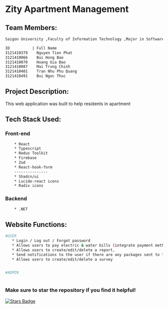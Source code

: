 # Zity Apartment Management

## Team Members:

```bash
Saigon University ,Faculty of Information Technology ,Major in Software Engineering

ID          | Full Name
3121410379    Nguyen Tien Phat
3121410066    Bui Hong Bao
3121410070    Hoang Gia Bao
3121410087    Mai Trung Chinh
3121410401    Tran Nhu Phu Quang
3121410491    Bui Ngoc Thuc

```

## Project Description:

This web application was built to help residents in apartment

## Tech Stack Used:

### Front-end
```bash
    * React
    * Typescript
    * Redux Toolkit
    * Firebase
    * Zod
    * React-hook-form
    ---------------
    * Shadcn/ui
    * Lucide-react icons
    * Radix icons
```
### Backend
```bash
    * .NET
```

## Website Functions:

```bash
#USER
   * Login / Log out / Forgot password
   * Allows users to pay electric & water bills (integrate payment method with Momo, VNPay),
   * Allows users to create/edit/delete a report,
   * Send notifications to the user if there are any packages sent to them.
   * Allows users to create/edit/delete a survey 


#ADMIN
    
```

### Make sure to star the repository if you find it helpful!

<a href="https://github.com/BuiBao3103/ZiTy/graphs/contributors"><img src="https://img.shields.io/github/stars/BuiBao3103/Zity?color=yellow" alt="Stars Badge"/></a>
